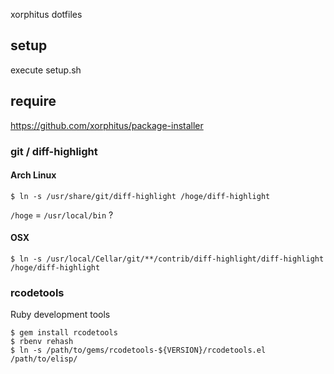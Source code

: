 xorphitus dotfiles

## setup

execute setup.sh

## require

https://github.com/xorphitus/package-installer

### git / diff-highlight

#### Arch Linux

```
$ ln -s /usr/share/git/diff-highlight /hoge/diff-highlight
```

`/hoge` = `/usr/local/bin` ?

#### OSX

```
$ ln -s /usr/local/Cellar/git/**/contrib/diff-highlight/diff-highlight /hoge/diff-highlight
```

### rcodetools

Ruby development tools

```
$ gem install rcodetools
$ rbenv rehash
$ ln -s /path/to/gems/rcodetools-${VERSION}/rcodetools.el /path/to/elisp/
```
